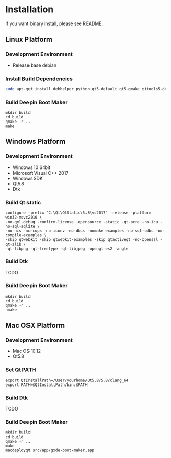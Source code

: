 # Installation

If you want binary install, please see [README](README.md).

## Linux Platform

### Development Environment

- Release base debian

### Install Build Dependencies

```bash
sudo apt-get install debhelper python qt5-default qt5-qmake qttools5-dev-tools lib-dev lib-dev libdtkwidget-dev
```

### Build Deepin Boot Maker

```
mkdir build
cd build
qmake -r ..
make
```

## Windows Platform

### Development Environment

- Windows 10 64bit
- Microsoft Visual C++ 2017
- Windows SDK
- Qt5.8
- Dtk

### Build Qt static

```
configure -prefix "C:\Qt\QtStatic\5.8\vs2017" -release -platform win32-msvc2010 \
-no-qml-debug -confirm-license -opensource -static -qt-pcre -no-icu -no-sql-sqlite \
-no-nis -no-cups -no-iconv -no-dbus -nomake examples -no-sql-odbc -no-compile-examples \
-skip qtwebkit -skip qtwebkit-examples -skip qtactiveqt -no-openssl -qt-zlib \
-qt-libpng -qt-freetype -qt-libjpeg -opengl es2 -angle
```

### Build Dtk

TODO

### Build Deepin Boot Maker

```
mkdir build
cd build
qmake -r ..
nmake
```


## Mac OSX Platform

### Development Environment

- Mac OS 10.12
- Qt5.8

### Set Qt PATH

```
export QtInstallPath=/User/yourhome/Qt5.8/5.8/clang_64
export PATH=$QtInstallPath/bin:$PATH
```
### Build Dtk

TODO

### Build Deepin Boot Maker

```
mkdir build
cd build
qmake -r ..
make
macdeployqt src/app/gxde-boot-maker.app
```

